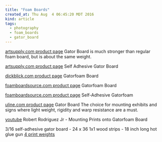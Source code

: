 ```yaml
---
title: "Foam Boards"
created_at: Thu Aug  4 06:45:20 MDT 2016
kind: article
tags:
  - photography
  - foam_boards
  - gator_board
---
```


<a href="http://www.artsupply.com/foamcore/gatorboard.htm" target="_blank">artsupply.com product page</a>
Gator Board is much stronger than regular foam board,
but is about the same weight.

<a href="http://www.artsupply.com/foamcore/self%20adhesive%20gatorboard.htm" target="_blank">artsupply.com product page</a>
Self Adhesive Gator Board

<a href="http://www.dickblick.com/products/gatorfoam-board/" target="_blank">dickblick.com product page</a>
Gatorfoam Board

<a href="http://www.foamboardsource.com/gatorfoams--gatorfoam.html" target="_blank">foamboardsource.com product page</a>
Gatorfoam Board

<a href="http://www.foamboardsource.com/gatorfoams--self-adhesive-gatorfoam.html" target="_blank">foamboardsource.com product page</a>
Self-Adhesive Gatorfoam

<a href="http://www.uline.com/BL_872/Gator-Board" target="_blank">uline.com product page</a>
Gator Board
The choice for mounting exhibits and signs where light weight, rigidity and warp resistance are a must.


<a href="https://www.youtube.com/watch?v=BsG4TWdvtxA" target="_blank">youtube</a>
Robert Rodriguez Jr - Mounting Prints onto Gatorfoam Board

3/16 self-adhesive gator board - 24 x 36
1x1 wood strips - 18 inch long
hot glue gun
<a href="https://www.framedestination.com/framing-accessories/photo-mounting-supplies/leather-print-and-paper-weight.html" target="_blank">4 print weights</a>


<!--
html boilerplate
<a href="" target="_blank"></a>
<a name=""></a>
<img src="" width="400px">
<ul>
  <li></li>
</ul>
<pre>
</pre>
<pre><code>
</code></pre>
-->
